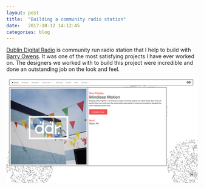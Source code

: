 ```yaml
---
layout: post
title:  "Building a community radio station"
date:   2017-10-12 14:12:45
categories: blog
---
```


[Dublin Digital Radio](https://listen.dublindigitalradio.com/) is community run radio station that I help to build with [Barry Owens](http://www.barryowens.net/). It was one of the most satisfying projects I have ever worked on. The designers we worked with to build this project were incredible and done an outstanding job on the look and feel. 


<div class="honeycombpic-short">
<img src="https://github.com/bawn92/bawn92.github.io/blob/master/assets/img/ddr.png?raw=true"/>
</div>
